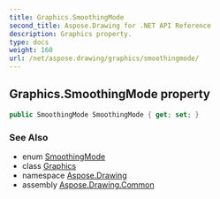 ```yaml
---
title: Graphics.SmoothingMode
second_title: Aspose.Drawing for .NET API Reference
description: Graphics property. 
type: docs
weight: 160
url: /net/aspose.drawing/graphics/smoothingmode/
---
```

## Graphics.SmoothingMode property

```csharp
public SmoothingMode SmoothingMode { get; set; }
```

### See Also

* enum [SmoothingMode](../../../aspose.drawing.drawing2d/smoothingmode/)
* class [Graphics](../)
* namespace [Aspose.Drawing](../../graphics/)
* assembly [Aspose.Drawing.Common](../../../)



